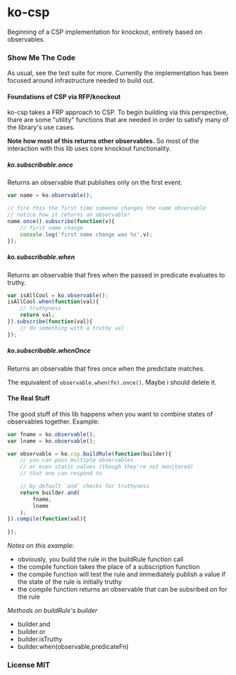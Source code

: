 # ko-csp

Beginning of a CSP implementation for knockout, entirely based on observables.

### Show Me The Code

As usual, see the test suite for more. Currently the implementation has been focused around infrastructure needed to build out.

#### Foundations of CSP via RFP/knockout

ko-csp takes a FRP approach to CSP. To begin building via this perspective, thare are some "utility" functions that are needed in order to satisfy many of the library's use cases.

**Note how most of this returns other observables.** So most of the interaction with this lib uses core knockout functionality.

##### ko.subscribable.once

Returns an observable that publishes only on the first event.

```js
var name = ko.observable();

// fire this the first time someone changes the name observable
// notice how it returns an observable!
name.once().subscribe(function(v){
	// first name change
	console.log('first name change was %s',v);
});

```

##### ko.subscribable.when

Returns an observable that fires when the passed in predicate evaluates to truthy.

```js
var isAllCool = ko.observable();
isAllCool.when(function(val){
	// truthyness
	return val;
}).subscribe(function(val){
	// do something with a truthy val
});
```

##### ko.subscribable.whenOnce

Returns an observable that fires once when the predictate matches.

The equivalent of `observable.when(fn).once()`. Maybe i should delete it.


#### The Real Stuff

The good stuff of this lib happens when you want to combine states of observables together. Example:

```js
var fname = ko.observable();
var lname = ko.observable();

var observable = ko.csp.buildRule(function(builder){
	// you can pass multiple observables
	// or even static values (though they're not monitored)
	// that one can respond to

	// by default `and` checks for truthyness
	return builder.and(
		fname,
		lname
	);
}).compile(function(val){
	
});
```

*Notes on this example:*

- obviously, you build the rule in the buildRule function call
- the compile function takes the place of a subscription function
- the compile function will test the rule and immediately publish a value if the state of the rule is initially truthy
- the compile function returns an observable that can be subsribed on for the rule

*Methods on buildRule's builder*

- builder.and
- builder.or
- builder.isTruthy
- builder.when(observable,predicateFn)

### License MIT
